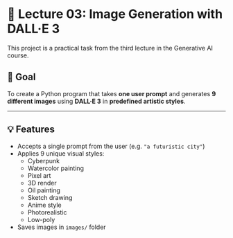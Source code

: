 # 🧠 Lecture 03: Image Generation with DALL·E 3

This project is a practical task from the third lecture in the Generative AI course.

## 🎯 Goal

To create a Python program that takes **one user prompt** and generates **9 different images** using **DALL·E 3** in **predefined artistic styles**.

---

## 💡 Features

- Accepts a single prompt from the user (e.g. `"a futuristic city"`)
- Applies 9 unique visual styles:
  - Cyberpunk
  - Watercolor painting
  - Pixel art
  - 3D render
  - Oil painting
  - Sketch drawing
  - Anime style
  - Photorealistic
  - Low-poly
- Saves images in `images/` folder
